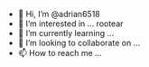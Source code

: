 - 👋 Hi, I’m @adrian6518
- 👀 I’m interested in ... rootear
- 🌱 I’m currently learning ...
- 💞️ I’m looking to collaborate on ...
- 📫 How to reach me ...

<!---
adrian6518/adrian6518 is a ✨ special ✨ repository because its `README.md` (this file) appears on your GitHub profile.
You can click the Preview link to take a look at your changes.
--->
